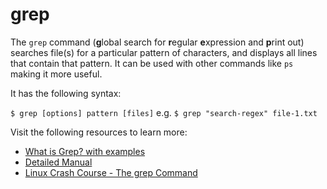 # grep

The `grep` command (**g**lobal search for **r**egular **e**xpression and **p**rint out) searches file(s) for a particular pattern of characters, and displays all lines that contain that pattern. It can be used with other commands like `ps` making it more useful.

It has the following syntax:

`$ grep [options] pattern [files]` e.g. `$ grep "search-regex" file-1.txt`

Visit the following resources to learn more:

- [What is Grep? with examples](https://www.geeksforgeeks.org/grep-command-in-unixlinux/)
- [Detailed Manual](https://www.gnu.org/software/grep/manual/grep.html)
- [Linux Crash Course - The grep Command](https://www.youtube.com/watch?v=Tc_jntovCM0)
